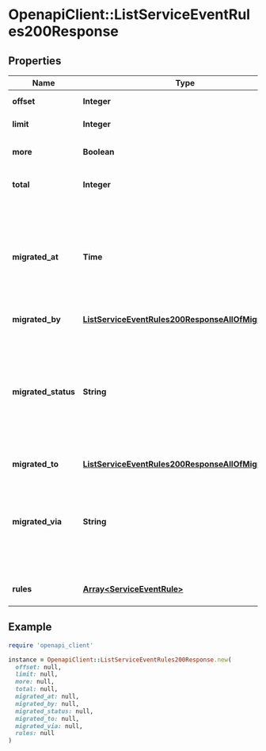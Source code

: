 # OpenapiClient::ListServiceEventRules200Response

## Properties

| Name | Type | Description | Notes |
| ---- | ---- | ----------- | ----- |
| **offset** | **Integer** | Echoes offset pagination property. | [optional][readonly] |
| **limit** | **Integer** | Echoes limit pagination property. | [optional][readonly] |
| **more** | **Boolean** | Indicates if there are additional records to return | [optional][readonly] |
| **total** | **Integer** | The total number of records matching the given query. | [optional][readonly] |
| **migrated_at** | **Time** | The date/time the service&#39;s Event Rules were converted to a Service Orchestration. This property is only included if the &#x60;migrated_metadata&#x60; query parameter is provided. | [optional][readonly] |
| **migrated_by** | [**ListServiceEventRules200ResponseAllOfMigratedBy**](ListServiceEventRules200ResponseAllOfMigratedBy.md) |  | [optional] |
| **migrated_status** | **String** | The status indicating whether the service&#39;s Event Rules were successfully converted to a Service Orchestration. This property is only included if the &#x60;migrated_metadata&#x60; query parameter is provided. | [optional][readonly] |
| **migrated_to** | [**ListServiceEventRules200ResponseAllOfMigratedTo**](ListServiceEventRules200ResponseAllOfMigratedTo.md) |  | [optional] |
| **migrated_via** | **String** | Indicates whether the conversion was performed via the PagerDuty API or PagerDuty website. This property is only included if the &#x60;migrated_metadata&#x60; query parameter is provided. | [optional][readonly] |
| **rules** | [**Array&lt;ServiceEventRule&gt;**](ServiceEventRule.md) | The paginated list of Event Rules of the Service. | [optional] |

## Example

```ruby
require 'openapi_client'

instance = OpenapiClient::ListServiceEventRules200Response.new(
  offset: null,
  limit: null,
  more: null,
  total: null,
  migrated_at: null,
  migrated_by: null,
  migrated_status: null,
  migrated_to: null,
  migrated_via: null,
  rules: null
)
```

